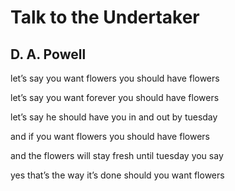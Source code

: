 # Talk to the Undertaker
## D. A. Powell
let’s say you want flowers
you should have flowers

let’s say you want forever
you should have flowers

let’s say he should have
you in and out by tuesday

and if you want flowers
you should have flowers

and the flowers will stay
fresh until tuesday you say

yes that’s the way it’s done
should you want flowers
